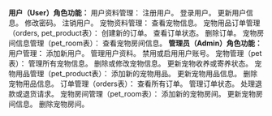 **用户（User）角色功能：**
用户资料管理：
  注册用户。
  登录用户。
  更新用户信息。
  修改密码。
  注销用户。
宠物资料管理：
  查看宠物信息。
宠物用品订单管理（orders, pet_product表）：
  创建新的订单。
  查看订单状态。
  删除订单。
宠物房间信息管理（pet_room表）：
  查看宠物房间信息。
**管理员（Admin）角色功能：**
用户管理：
  添加新用户。
  管理用户资料。
  禁用或启用用户账号。
宠物管理（pet表）：
  管理所有宠物信息。
  删除或修改宠物信息。
  更新宠物收养或寄养状态。
宠物用品管理（pet_product表）：
  添加新的宠物用品。
  更新宠物用品信息。
  删除宠物用品信息。
订单管理（orders表）：
  查看所有订单。
  管理订单状态。
  处理退款或退货请求。
宠物房间管理（pet_room表）：
  添加新的宠物房间。
  更新宠物房间信息。
  删除宠物房间。
